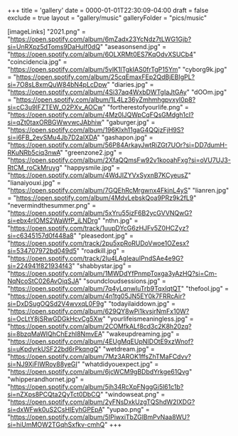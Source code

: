 +++
title = 'gallery'
date = 0000-01-01T22:30:09-04:00
draft = false
exclude = true
layout = "gallery/music"
galleryFolder = "pics/music"

[imageLinks]
"2021.png" = "https://open.spotify.com/album/6mZadx23YcNdz7tLWG1Gjb?si=UnRXpz5dToms9DaHuIf0dQ"
"aseasonsend.jpg" = "https://open.spotify.com/album/6OLXRMt0ES7KqOdvXSUCb4"
"coincidencia.jpg" = "https://open.spotify.com/album/5vIK1lTgkIAS0frTgP15Ym"
"cyborg9k.jpg" = "https://open.spotify.com/album/25cqEmaxFEp2QdBjEBIgPL?si=7O8sL8xmQuW84bN4pLcDpw"
"diaries.jpg" = "https://open.spotify.com/album/4Si37aq4WxbDWTgIaJtGAy"
"dOOm.jpg" = "https://open.spotify.com/album/1L4Lz36yZmhmhgpvxyI0p8?si=cC3u9IFZTEW_O2PXv_AOCw"
"fortherestofyourlife.png" = "https://open.spotify.com/album/4Mz0lJQWpCqFQsGMdgh1cI?si=qZt0taxORBGWwvwcJAbhiw"
"gaburger.jpg" = "https://open.spotify.com/album/196Klxh11gaG4QQjzFjH9S?si=i6FB_2evSMu4Jb7D2aIXDA"
"gashapon.jpg" = "https://open.spotify.com/album/56P84ArkayJwtRiZGt7UOr?si=DD7dumH-RKuNRb5ciq3nwA"
"greenzone2.jpg" = "https://open.spotify.com/album/2XfaQQmsFw92v1kooahFxg?si=oVU7UJ3-RtCM_roCkMruyg"
"happysmile.jpg" = "https://open.spotify.com/album/4WdJIZYVxSyxnB7KCyeusZ"
"lianaiyouxi.jpg" = "https://open.spotify.com/album/7GQEhRcMrgwnx4FkjnL4yS"
"lianren.jpg" = "https://open.spotify.com/album/4MdvLebskQoa9PRz9k2fL9"
"nevermindthesummer.png" = "https://open.spotify.com/album/5xYru55jzF6B2ycGVVNQwG?si=ebx4rlOMS2WaWfP_iLNDrg"
"nthn.jpg" = "https://open.spotify.com/track/1uupDYcG6zHJFv5Z0HCZyz?si=c6345157d0f448a8"
"pleasedont.jpg" = "https://open.spotify.com/track/2pu5xpRoRUDoVwoe1OZesx?si=534707972bd049d5"
"roadkill.jpg" = "https://open.spotify.com/track/2Iu4LAgIeauIPndSAe4e9G?si=224941f821934f43"
"shabbystar.jpg" = "https://open.spotify.com/album/1MWDdYfPnmpToxga3yAzHQ?si=Cm-NqNcoStC026AvOiqSJA"
"soundcloudsessions.jpg" = "https://open.spotify.com/album/7q4yLqnwIuTrb9TqxIqtQT"
"thefool.jpg" = "https://open.spotify.com/album/4n1tg05JN5EY0k7FRRcAir?si=DxDSugOQSd2V4wvxqL0F9g"
"todayilaiddown.jpg" = "https://open.spotify.com/album/629QY8wPi1kvsjrNmFx10W?si=OcLtY8jSRwGDGkHcvCg5Xw"
"yourlifeismeaningless.jpg" = "https://open.spotify.com/album/2COMfkALf8cd3c2K8h20zq?si=8bzqMaWIQhChEzhI8NmvEA"
"wakeupdreaming.jpg" = "https://open.spotify.com/album/4EUgMqEUpNIDOtE9xzWnof?si=uKpdyrkUSF22bd6rPkqngQ"
"wetdream.jpg" = "https://open.spotify.com/album/7Mz3AROK1ffsZhTMaFCdvv?si=NJ9XjFlWRoy88yeGI"
"whatdidyouexpect.jpg" = "https://open.spotify.com/album/6jcWCM9gBDbdYrkge61Qvg"
"whipperandhornet.jpg" = "https://open.spotify.com/album/5jh34RcXpFNggGi5l61c1b?si=nZXps8PCQta2QyTct0DbCQ"
"windowseat.png" = "https://open.spotify.com/album/2yFNsDxkUzgTQShdW2IXDG?si=dxWFwk0uS2CsHIEyhGPEpA"
"yupao.png" = "https://open.spotify.com/album/5IPiwxiTbZGlBmPvNaa8WU?si=hiUmMOW2TGqhSxfkv-cmhQ"
+++
